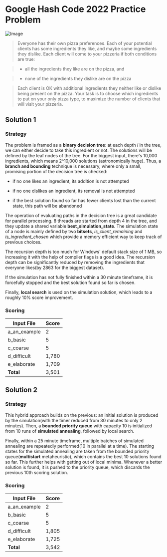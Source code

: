 # Google Hash Code 2022 Practice Problem
![Image](https://github.com/user-attachments/assets/41dec048-0b7a-42a3-8ec0-7f17874d1b54)

>Everyone has their own pizza preferences. Each of your potential clients has some ingredients they like, and maybe some ingredients they dislike. Each client will come to your pizzeria if both conditions are true:

> * all the ingredients they like are on the pizza, and

> * none of the ingredients they dislike are on the pizza

>Each client is OK with additional ingredients they neither like or dislike being present on the pizza. Your task is to choose which ingredients to put on your only pizza type, to maximize the number of clients that will visit your pizzeria.

## Solution 1

### Strategy

The problem is framed as a **binary decision tree**: at each depth *i* in the tree, we can either decide to take this ingredient or not. The solutions will be defined by the leaf nodes of the tree. For the biggest input, there's 10,000 ingredients, which means 2^10,000 solutions (astronomically huge). Thus, a **branch and bounding** technique is necessary, where only a small, promising portion of the decision tree is checked:

* if no one likes an ingredient, its addition is not attempted

* if no one dislikes an ingredient, its removal is not attempted

* if the best solution found so far has fewer clients lost than the current state, this path will be abandoned

The operation of evaluating paths in the decision tree is a great candidate for parallel processing. 8 threads are started from depth 4 in the tree, and they update a shared variable **best_simulation_state**. The simulation state of a node is mainly defined by two **bitsets**, *is_client_remaining* and *is_ingredient_chosen* which provide a memory efficient way to keep track of previous choices.

The recursion depth is too much for Windows' default stack size of 1 MB, so increasing it with the help of compiler flags is a good idea. The recursion depth can be significantly reduced by removing the ingredients that everyone likes(by 2863 for the biggest dataset).

If the simulation has not fully finished within a 30 minute timeframe, it is forcefully stopped and the best solution found so far is chosen.

Finally, **local search** is used on the simulation solution, which leads to a roughly 10% score improvement.

### Scoring

| Input File     | Score  |
|----------------|--------|
| a_an_example   | 2      |
| b_basic        | 5      |
| c_coarse       | 5      |
| d_difficult    | 1,780  |
| e_elaborate    | 1,709  |
| **Total**      | 3,501  |

## Solution 2

### Strategy

This hybrid approach builds on the previous: an initial solution is produced by the simulation(with the timer reduced from 30 minutes to only 2 minutes). Then, a **bounded priority queue** with capacity 10 is initialized from 10 runs of **simulated annealing**, followed by local search.

Finally, within a 25 minute timeframe, multiple batches of simulated annealing are repeatedly performed(10 in parallel at a time). The starting states for the simulated annealing are taken from the bounded priority queue(**multistart** metaheuristic), which contains the best 10 solutions found so far. This further helps with getting out of local minima. Whenever a better solution is found, it is pushed to the priority queue, which discards the previous 10th scoring solution.

### Scoring

| Input File     | Score  |
|----------------|--------|
| a_an_example   | 2      |
| b_basic        | 5      |
| c_coarse       | 5      |
| d_difficult    | 1,805  |
| e_elaborate    | 1,725  |
| **Total**      | 3,542  |